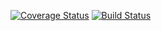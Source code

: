 <a href='https://coveralls.io/github/rpsamuel/learnC-'><img src='https://coveralls.io/repos/github/rpsamuel/learnC-/badge.svg' alt='Coverage Status' /></a>
[![Build Status](https://travis-ci.org/rpsamuel/learnC-.svg?branch=master)](https://travis-ci.org/rpsamuel/learnC-)
